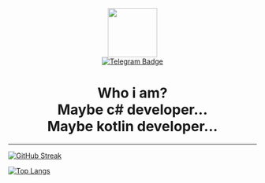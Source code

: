 <div id="header" align="center">
  <img src="https://i.giphy.com/media/v1.Y2lkPTc5MGI3NjExZjExb2ZodXVodDE0MDJqNTIyZXV4cGVxNzA4bzNrbnpjZ2FwOHFzbiZlcD12MV9pbnRlcm5hbF9naWZfYnlfaWQmY3Q9Zw/dvsjHZc6P3oozpp9I4/giphy.gif" width="100"/>
</div>
<div id="badges" align="center">
  <a href="t.me/druklol">
    <img src="https://img.shields.io/badge/Telegram-black?logo=telegram&style=for-the-badge" alt="Telegram Badge"/>
  </a>
</div>
<h1 align="center">
  Who i am?<br>Maybe c# developer...<br>Maybe kotlin developer...
</h1>

---

[![GitHub Streak](http://github-readme-streak-stats.herokuapp.com?user=druklol&theme=dark&background=000000)](https://git.io/streak-stats)

[![Top Langs](https://github-readme-stats.vercel.app/api/top-langs/?username=druklol&layout=compact&theme=vision-friendly-dark)](https://github.com/anuraghazra/github-readme-stats)

